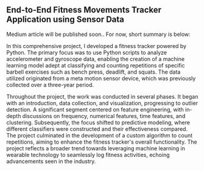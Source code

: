 ## End-to-End Fitness Movements Tracker Application using Sensor Data

Medium article will be published soon.. For now, short summary is below:

In this comprehensive project, I developed a fitness tracker powered by Python. The primary focus was to use Python scripts to analyze accelerometer and gyroscope data, enabling the creation of a machine learning model adept at classifying and counting repetitions of specific barbell exercises such as bench press, deadlift, and squats. The data utilized originated from a meta motion sensor device, which was previously collected over a three-year period.

Throughout the project, the work was conducted in several phases. It began with an introduction, data collection, and visualization, progressing to outlier detection. A significant segment centered on feature engineering, with in-depth discussions on frequency, numerical features, time features, and clustering. Subsequently, the focus shifted to predictive modeling, where different classifiers were constructed and their effectiveness compared. The project culminated in the development of a custom algorithm to count repetitions, aiming to enhance the fitness tracker's overall functionality. The project reflects a broader trend towards leveraging machine learning in wearable technology to seamlessly log fitness activities, echoing advancements seen in the industry.




